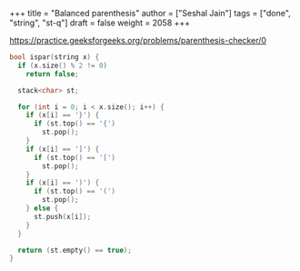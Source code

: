 +++
title = "Balanced parenthesis"
author = ["Seshal Jain"]
tags = ["done", "string", "st-q"]
draft = false
weight = 2058
+++

<https://practice.geeksforgeeks.org/problems/parenthesis-checker/0>

```cpp
bool ispar(string x) {
  if (x.size() % 2 != 0)
    return false;

  stack<char> st;

  for (int i = 0; i < x.size(); i++) {
    if (x[i] == '}') {
      if (st.top() == '{')
        st.pop();
    }
    if (x[i] == ']') {
      if (st.top() == '[')
        st.pop();
    }
    if (x[i] == ')') {
      if (st.top() == '(')
        st.pop();
    } else {
      st.push(x[i]);
    }
  }

  return (st.empty() == true);
}
```
